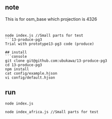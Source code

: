 ## note
This is for osm_base which projection is 4326  

#  

```console
node index.js //Small parts for test
```13-produce-pg3
Trial with prototype13-pg3 code (produce)

## install
```console
git clone git@github.com:ubukawa/13-produce-pg3
cd 13-produce-pg3
npm install
cat config/example.hjson
vi config/default.hjson
```

## run
```console
node index.js
```  

```console
node index_africa.js //Small parts for test
```

